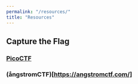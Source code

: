 ```yaml
---
permalink: "/resources/"
title: "Resources"
---
```


## Capture the Flag

### [PicoCTF](https://picoctf.org/)

### (ångstromCTF)[https://angstromctf.com/]

###